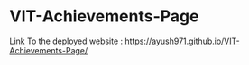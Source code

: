 # VIT-Achievements-Page

Link To the deployed website : https://ayush971.github.io/VIT-Achievements-Page/
